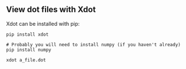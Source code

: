 ## View dot files with Xdot

Xdot can be installed with pip:
```
pip install xdot

# Probably you will need to install numpy (if you haven't already)
pip install numpy

xdot a_file.dot
```

